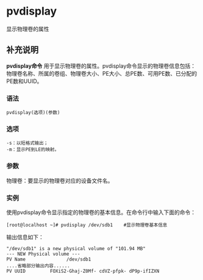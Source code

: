 # pvdisplay

显示物理卷的属性

## 补充说明

**pvdisplay命令** 用于显示物理卷的属性。pvdisplay命令显示的物理卷信息包括：物理卷名称、所属的卷组、物理卷大小、PE大小、总PE数、可用PE数、已分配的PE数和UUID。

### 语法

```text
pvdisplay(选项)(参数)
```

### 选项

```text
-s：以短格式输出；
-m：显示PE到LE的映射。
```

### 参数

物理卷：要显示的物理卷对应的设备文件名。

### 实例

使用pvdisplay命令显示指定的物理卷的基本信息。在命令行中输入下面的命令：

```text
[root@localhost ~]# pvdisplay /dev/sdb1    #显示物理卷基本信息
```

输出信息如下：

```text
"/dev/sdb1" is a new physical volume of "101.94 MB"  
--- NEW Physical volume ---  
PV Name               /dev/sdb1  
....省略部分输出内容......  
PV UUID         FOXiS2-Ghaj-Z0Mf- cdVZ-pfpk- dP9p-ifIZXN
```

